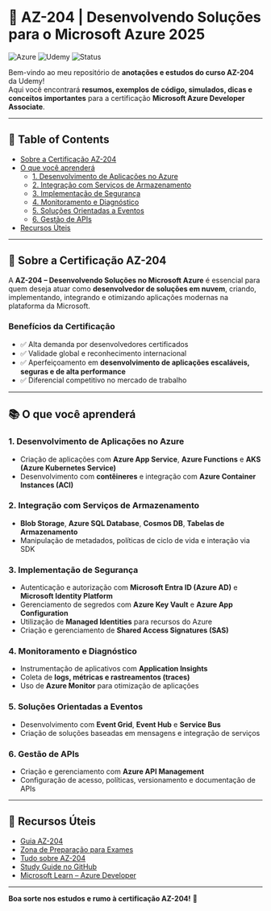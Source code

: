 # 📘 AZ-204 | Desenvolvendo Soluções para o Microsoft Azure 2025

![Azure](https://img.shields.io/badge/Microsoft-Azure-blue?logo=microsoft-azure)
![Udemy](https://img.shields.io/badge/Udemy-Curso-red?logo=udemy)
![Status](https://img.shields.io/badge/Status-Em%20Estudo-yellow)

Bem-vindo ao meu repositório de **anotações e estudos do curso AZ-204** da Udemy!  
Aqui você encontrará **resumos, exemplos de código, simulados, dicas e conceitos importantes** para a certificação **Microsoft Azure Developer Associate**.

---

## 📖 Table of Contents
- [Sobre a Certificação AZ-204](#sobre-a-certificação-az-204)
- [O que você aprenderá](#o-que-você-aprenderá)
  - [1. Desenvolvimento de Aplicações no Azure](#1-desenvolvimento-de-aplicações-no-azure)
  - [2. Integração com Serviços de Armazenamento](#2-integração-com-serviços-de-armazenamento)
  - [3. Implementação de Segurança](#3-implementação-de-segurança)
  - [4. Monitoramento e Diagnóstico](#4-monitoramento-e-diagnóstico)
  - [5. Soluções Orientadas a Eventos](#5-soluções-orientadas-a-eventos)
  - [6. Gestão de APIs](#6-gestão-de-apis)
- [Recursos Úteis](#recursos-úteis)

---

## 🎯 Sobre a Certificação AZ-204

A **AZ-204 – Desenvolvendo Soluções no Microsoft Azure** é essencial para quem deseja atuar como **desenvolvedor de soluções em nuvem**, criando, implementando, integrando e otimizando aplicações modernas na plataforma da Microsoft.

### Benefícios da Certificação
- ✅ Alta demanda por desenvolvedores certificados  
- ✅ Validade global e reconhecimento internacional  
- ✅ Aperfeiçoamento em **desenvolvimento de aplicações escaláveis, seguras e de alta performance**  
- ✅ Diferencial competitivo no mercado de trabalho  

---

## 📚 O que você aprenderá

### 1. Desenvolvimento de Aplicações no Azure
- Criação de aplicações com **Azure App Service**, **Azure Functions** e **AKS (Azure Kubernetes Service)**  
- Desenvolvimento com **contêineres** e integração com **Azure Container Instances (ACI)**  

### 2. Integração com Serviços de Armazenamento
- **Blob Storage**, **Azure SQL Database**, **Cosmos DB**, **Tabelas de Armazenamento**  
- Manipulação de metadados, políticas de ciclo de vida e interação via SDK  

### 3. Implementação de Segurança
- Autenticação e autorização com **Microsoft Entra ID (Azure AD)** e **Microsoft Identity Platform**  
- Gerenciamento de segredos com **Azure Key Vault** e **Azure App Configuration**  
- Utilização de **Managed Identities** para recursos do Azure  
- Criação e gerenciamento de **Shared Access Signatures (SAS)**  

### 4. Monitoramento e Diagnóstico
- Instrumentação de aplicativos com **Application Insights**  
- Coleta de **logs, métricas e rastreamentos (traces)**  
- Uso de **Azure Monitor** para otimização de aplicações  

### 5. Soluções Orientadas a Eventos
- Desenvolvimento com **Event Grid**, **Event Hub** e **Service Bus**  
- Criação de soluções baseadas em mensagens e integração de serviços  

### 6. Gestão de APIs
- Criação e gerenciamento com **Azure API Management**  
- Configuração de acesso, políticas, versionamento e documentação de APIs  

---

## 📎 Recursos Úteis

- [Guia AZ-204](https://learn.microsoft.com/pt-br/credentials/certifications/resources/study-guides/az-204)  
- [Zona de Preparação para Exames](https://learn.microsoft.com/pt-br/shows/exam-readiness-zone/preparing-for-az-204-01-fy25)  
- [Tudo sobre AZ-204](https://learn.microsoft.com/pt-br/training/browse/?terms=az-204&source=learn)  
- [Study Guide no GitHub](https://github.com/AzureMentor/Azure-AZ-204-Study-Guide/tree/master)  
- [Microsoft Learn – Azure Developer](https://learn.microsoft.com/pt-br/training/courses/az-204t00) 

---

**Boa sorte nos estudos e rumo à certificação AZ-204!** 🚀
